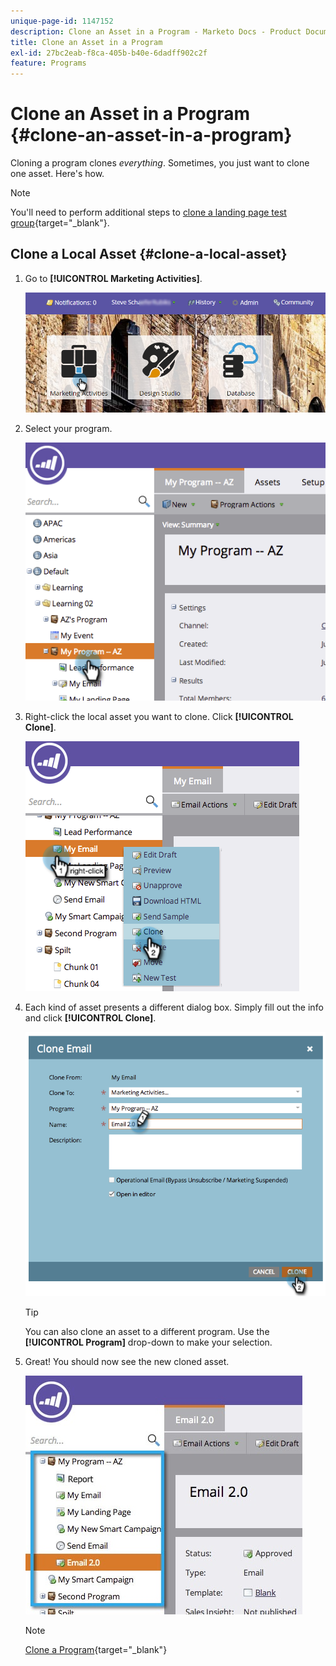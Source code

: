 ```yaml
---
unique-page-id: 1147152
description: Clone an Asset in a Program - Marketo Docs - Product Documentation
title: Clone an Asset in a Program
exl-id: 27bc2eab-f8ca-405b-b40e-6dadff902c2f
feature: Programs
---
```

# Clone an Asset in a Program {#clone-an-asset-in-a-program}

Cloning a program clones _everything_. Sometimes, you just want to clone one asset. Here's how.

>[!NOTE]
>
>You'll need to perform additional steps to [clone a landing page test group](/help/marketo/product-docs/demand-generation/landing-pages/landing-page-actions/cloning-a-landing-page-test-group.md){target="_blank"}.

## Clone a Local Asset {#clone-a-local-asset}

1. Go to **[!UICONTROL Marketing Activities]**.

   ![](assets/login-marketing-activities.png)

1. Select your program.

   ![](assets/image2014-9-23-15-3a56-3a12.png)

1. Right-click the local asset you want to clone. Click **[!UICONTROL Clone]**.

   ![](assets/image2014-9-23-15-3a56-3a25.png)

1. Each kind of asset presents a different dialog box. Simply fill out the info and click **[!UICONTROL Clone]**.

   ![](assets/image2014-9-23-15-3a56-3a34.png)

   >[!TIP]
   >
   >You can also clone an asset to a different program. Use the **[!UICONTROL Program]** drop-down to make your selection.

1. Great! You should now see the new cloned asset.

   ![](assets/report.jpg)

   >[!NOTE]
   >
   >[Clone a Program](/help/marketo/product-docs/core-marketo-concepts/programs/working-with-programs/clone-a-program.md){target="_blank"}
